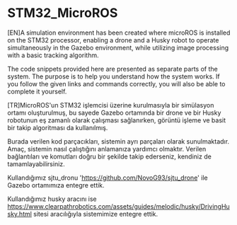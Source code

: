 # STM32_MicroROS
[EN]A simulation environment has been created where microROS is installed on the STM32 processor, enabling a drone and a Husky
robot to operate simultaneously in the Gazebo environment, while utilizing image processing with a basic tracking algorithm.

The code snippets provided here are presented as separate parts of the system. The purpose is to help you understand how the system works. If you follow the given links and
commands correctly, you will also be able to complete it yourself.


[TR]MicroROS'un STM32 işlemcisi üzerine kurulmasıyla bir simülasyon ortamı oluşturulmuş, bu sayede Gazebo ortamında bir drone ve bir Husky robotunun eş zamanlı olarak çalışması
sağlanırken, görüntü işleme ve basit bir takip algoritması da kullanılmış.

Burada verilen kod parçacıkları, sistemin ayrı parçaları olarak sunulmaktadır. Amaç, sistemin nasıl çalıştığını anlamanıza yardımcı olmaktır. Verilen bağlantıları ve 
komutları doğru bir şekilde takip ederseniz, kendiniz de tamamlayabilirsiniz.

Kullandığımız sjtu_dronu 'https://github.com/NovoG93/sjtu_drone' ile Gazebo ortamımıza entegre ettik.

Kullandığımız husky aracını ise https://www.clearpathrobotics.com/assets/guides/melodic/husky/DrivingHusky.html sitesi aracılığıyla sistemimize entegre ettik.
